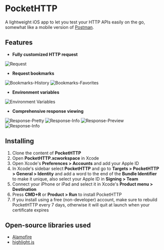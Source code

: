 # PocketHTTP

A lightweight iOS app to let you test your HTTP APIs easily on the go, somewhat like a mobile version of [Postman](https://www.getpostman.com).

## Features

* **Fully customized HTTP request**

![Request](screenshots/Request.png)

* **Request bookmarks**

![Bookmarks-History](screenshots/Bookmarks-History.png)
![Bookmarks-Favorites](screenshots/Bookmarks-Favorites.png)

* **Environment variables**

![Environment Variables](screenshots/Environment%20Variables.png)

* **Comprehensive response viewing**

![Response-Pretty](screenshots/Response-Pretty.png)
![Response-Info](screenshots/Response-Raw.png)
![Response-Preview](screenshots/Response-Preview.png)
![Response-Info](screenshots/Response-Info.png)

## Installing

1. Clone the content of **PocketHTTP**
1. Open **PocketHTTP.xcworkspace** in Xcode
1. Open Xcode's **Preferences > Accounts** and add your Apple ID
1. In Xcode's sidebar select **PocketHTTP** and go to **Targets > PocketHTTP > General > Identity** and add a word to the end of the **Bundle Identifier** to make it unique, also select your Apple ID in **Signing > Team**
1. Connect your iPhone or iPad and select it in Xcode's **Product menu > Destination**
1. Press **CMD+R** or **Product > Run** to install PocketHTTP
1. If you install using a free (non-developer) account, make sure to rebuild PocketHTTP every 7 days, otherwise it will quit at launch when your certificate expires

## Open-source libraries used

* [Alamofire](https://github.com/Alamofire/Alamofire)
* [highlight.js](https://github.com/isagalaev/highlight.js)
